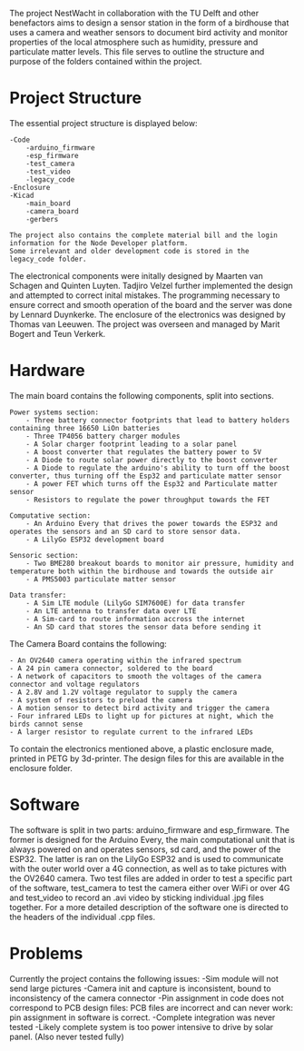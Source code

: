 The project NestWacht in collaboration with the TU Delft and other benefactors aims to design a sensor station in the form of a birdhouse that uses a camera and weather sensors to document bird activity and monitor properties of the local atmosphere such as humidity, pressure and particulate matter levels. 
This file serves to outline the structure and purpose of the folders contained within the project.

# Project Structure
The essential project structure is displayed below:

    -Code
        -arduino_firmware
        -esp_firmware
        -test_camera
        -test_video
        -legacy_code
    -Enclosure
    -Kicad
        -main_board
        -camera_board
        -gerbers

    The project also contains the complete material bill and the login information for the Node Developer platform.
    Some irrelevant and older development code is stored in the legacy_code folder. 


The electronical components were initally designed by Maarten van Schagen and Quinten Luyten. Tadjiro Velzel further implemented the design and attempted to correct inital mistakes.
The programming necessary to ensure correct and smooth operation of the board and the server was done by Lennard Duynkerke.
The enclosure of the electronics was designed by Thomas van Leeuwen.
The project was overseen and managed by Marit Bogert and Teun Verkerk.

# Hardware
The main board contains the following components, split into sections.

    Power systems section:
        - Three battery connector footprints that lead to battery holders containing three 16650 LiOn batteries
        - Three TP4056 battery charger modules
        - A Solar charger footprint leading to a solar panel
        - A boost converter that regulates the battery power to 5V
        - A Diode to route solar power directly to the boost converter
        - A Diode to regulate the arduino's ability to turn off the boost converter, thus turning off the Esp32 and particulate matter sensor
        - A power FET which turns off the Esp32 and Particulate matter sensor
        - Resistors to regulate the power throughput towards the FET

    Computative section:
        - An Arduino Every that drives the power towards the ESP32 and operates the sensors and an SD card to store sensor data.
        - A LilyGo ESP32 development board

    Sensoric section:
        - Two BME280 breakout boards to monitor air pressure, humidity and temperature both within the birdhouse and towards the outside air
        - A PMS5003 particulate matter sensor

    Data transfer:
        - A Sim LTE module (LilyGo SIM7600E) for data transfer
        - An LTE antenna to transfer data over LTE
        - A Sim-card to route information accross the internet
        - An SD card that stores the sensor data before sending it

The Camera Board contains the following:

    - An OV2640 camera operating within the infrared spectrum 
    - A 24 pin camera connector, soldered to the board
    - A network of capacitors to smooth the voltages of the camera connector and voltage regulators
    - A 2.8V and 1.2V voltage regulator to supply the camera
    - A system of resistors to preload the camera
    - A motion sensor to detect bird activity and trigger the camera
    - Four infrared LEDs to light up for pictures at night, which the birds cannot sense
    - A larger resistor to regulate current to the infrared LEDs

To contain the electronics mentioned above, a plastic enclosure made, printed in PETG by 3d-printer. The design files for this are available in the enclosure folder.

# Software
The software is split in two parts: arduino_firmware and esp_firmware. The former is designed for the Arduino Every, the main computational unit that is always powered on and operates sensors, sd card, and the power of the ESP32. The latter is ran on the LilyGo ESP32 and is used to communicate with the outer world over a 4G connection, as well as to take pictures with the OV2640 camera. Two test files are added in order to test a specific part of the software, test_camera to test the camera either over WiFi or over 4G and test_video to record an .avi video by sticking individual .jpg files together. For a more detailed description of the software one is directed to the headers of the individual .cpp files.

# Problems
Currently the project contains the following issues:
    -Sim module will not send large pictures
    -Camera init and capture is inconsistent, bound to inconsistency of the camera connector
    -Pin assignment in code does not correspond to PCB design files: PCB files are incorrect and can never work: pin assignment in software is correct.
    -Complete integration was never tested
    -Likely complete system is too power intensive to drive by solar panel. (Also never tested fully)


    